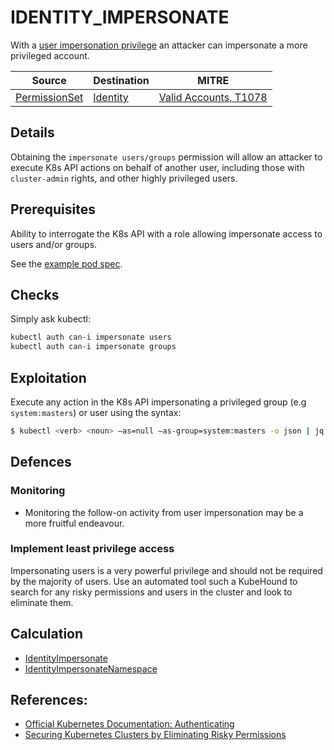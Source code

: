 <!--
id: IDENTITY_IMPERSONATE
name: "Impersonate user/group"
mitreAttackTechnique: T1078 - Valid Accounts
mitreAttackTactic: TA0004 - Privilege escalation
-->

# IDENTITY_IMPERSONATE

With a [user impersonation privilege](https://kubernetes.io/docs/reference/access-authn-authz/authentication/#user-impersonation) an attacker can impersonate a more privileged account.

| Source                                    | Destination                           | MITRE                            |
| ----------------------------------------- | ------------------------------------- |----------------------------------|
| [PermissionSet](../entities/permissionset.md)  | [Identity](../entities/identity.md) | [Valid Accounts, T1078](https://attack.mitre.org/techniques/T1078/) |

## Details

Obtaining the `impersonate users/groups` permission will allow an attacker to execute K8s API actions on behalf of another user, including those with `cluster-admin` rights, and other highly privileged users.

## Prerequisites

Ability to interrogate the K8s API with a role allowing impersonate access to users and/or groups.

See the [example pod spec](https://github.com/DataDog/KubeHound/tree/main/test/setup/test-cluster/attacks/IDENTITY_IMPERSONATE.yaml).

## Checks

Simply ask kubectl:

```bash
kubectl auth can-i impersonate users
kubectl auth can-i impersonate groups
```

## Exploitation

Execute any action in the K8s API impersonating a privileged group (e.g `system:masters`) or user using the syntax:

```bash
$ kubectl <verb> <noun> –as=null –as-group=system:masters -o json | jq
```

## Defences

### Monitoring

+ Monitoring the follow-on activity from user impersonation may be a more fruitful endeavour.

### Implement least privilege access

Impersonating users is a very powerful privilege and should not be required by the majority of users. Use an automated tool such a KubeHound to search for any risky permissions and users in the cluster and look to eliminate them.

## Calculation

+ [IdentityImpersonate](https://github.com/DataDog/KubeHound/tree/main/pkg/kubehound/graph/edge/identity_impersonate.go)
+ [IdentityImpersonateNamespace](https://github.com/DataDog/KubeHound/tree/main/pkg/kubehound/graph/edge/identity_impersonate_namespace.go)

## References:

+ [Official Kubernetes Documentation: Authenticating](https://kubernetes.io/docs/reference/access-authn-authz/authentication/#user-impersonation)
+ [Securing Kubernetes Clusters by Eliminating Risky Permissions](https://www.cyberark.com/resources/threat-research-blog/securing-kubernetes-clusters-by-eliminating-risky-permissions)

